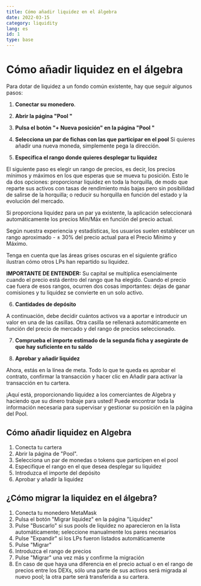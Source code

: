 ```yaml
---
title: Cómo añadir liquidez en el álgebra
date: 2022-03-15
category: liquidity
lang: es
id: 1
type: base
---
```


Cómo añadir liquidez en el álgebra
==================================

Para dotar de liquidez a un fondo común existente, hay que seguir algunos pasos:

1.  **Conectar su monedero**.

2.  **Abrir la página "Pool "**

3.  **Pulsa el botón "+ Nueva posición" en la página "Pool "**

4.  **Selecciona un par de fichas con las que participar en el pool** Si quieres añadir una nueva moneda, simplemente pega la dirección.

5.  **Especifica el rango donde quieres desplegar tu liquidez**


El siguiente paso es elegir un rango de precios, es decir, los precios mínimos y máximos en los que esperas que se mueva tu posición. Esto le da dos opciones: proporcionar liquidez en toda la horquilla, de modo que reparte sus activos con tasas de rendimiento más bajas pero sin posibilidad de salirse de la horquilla; o reducir su horquilla en función del estado y la evolución del mercado.

Si proporciona liquidez para un par ya existente, la aplicación seleccionará automáticamente los precios Mín/Máx en función del precio actual.

Según nuestra experiencia y estadísticas, los usuarios suelen establecer un rango aproximado - ± 30% del precio actual para el Precio Mínimo y Máximo.

Tenga en cuenta que las áreas grises oscuras en el siguiente gráfico ilustran cómo otros LPs han repartido su liquidez.

**IMPORTANTE DE ENTENDER:** Su capital se multiplica esencialmente cuando el precio está dentro del rango que ha elegido. Cuando el precio cae fuera de esos rangos, ocurren dos cosas importantes: dejas de ganar comisiones y tu liquidez se convierte en un solo activo.

6.  **Cantidades de depósito**

A continuación, debe decidir cuántos activos va a aportar e introducir un valor en una de las casillas. Otra casilla se rellenará automáticamente en función del precio de mercado y del rango de precios seleccionado.

7.  **Comprueba el importe estimado de la segunda ficha y asegúrate de que hay suficiente en tu saldo**

8.  **Aprobar y añadir liquidez**


Ahora, estás en la línea de meta. Todo lo que te queda es aprobar el contrato, confirmar la transacción y hacer clic en Añadir para activar la transacción en tu cartera.

¡Aquí está, proporcionando liquidez a los comerciantes de Algebra y haciendo que su dinero trabaje para usted! Puede encontrar toda la información necesaria para supervisar y gestionar su posición en la página del Pool.

Cómo añadir liquidez en Algebra
-------------------------------

1.  Conecta tu cartera
2.  Abrir la página de "Pool".
3.  Selecciona un par de monedas o tokens que participen en el pool
4.  Especifique el rango en el que desea desplegar su liquidez
5.  Introduzca el importe del depósito
6.  Aprobar y añadir la liquidez

¿Cómo migrar la liquidez en el álgebra?
------------------------------------

1.  Conecta tu monedero MetaMask
2.  Pulsa el botón "Migrar liquidez" en la página "Liquidez"
3.  Pulse "Buscarlo" si sus pools de liquidez no aparecieron en la lista automáticamente; seleccione manualmente los pares necesarios
4.  Pulse "Expandir" si los LPs fueron listados automáticamente
5.  Pulse "Migrar"
6.  Introduzca el rango de precios
7.  Pulse "Migrar" una vez más y confirme la migración
8.  En caso de que haya una diferencia en el precio actual o en el rango de precios entre los DEXs, sólo una parte de sus activos será migrada al nuevo pool; la otra parte será transferida a su cartera.
